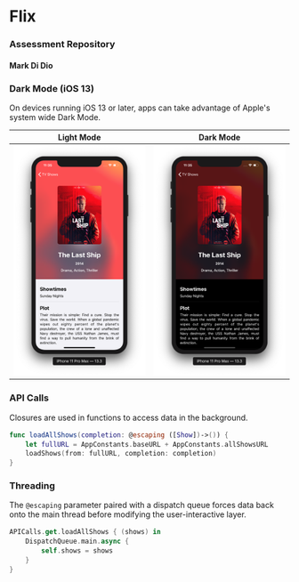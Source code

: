 # Flix
### Assessment Repository
#### Mark Di Dio

### Dark Mode (iOS 13)

On devices running iOS 13 or later, apps can take advantage of Apple's system wide Dark Mode.

Light Mode|Dark Mode
:-:|:-:
![](images/lastshiplightmode.png)  |  ![](images/lastshipdarkmode.png)

### API Calls

Closures are used in functions to access data in the background.

```swift
func loadAllShows(completion: @escaping ([Show])->()) {
    let fullURL = AppConstants.baseURL + AppConstants.allShowsURL
    loadShows(from: fullURL, completion: completion)
}
```

### Threading

The `@escaping` parameter paired with a dispatch queue forces data back onto the main thread before modifying the user-interactive layer.

```swift
APICalls.get.loadAllShows { (shows) in
    DispatchQueue.main.async {
        self.shows = shows
    }
}
```
